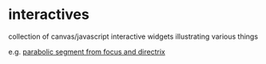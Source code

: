 interactives
============

collection of canvas/javascript interactive widgets illustrating various things

e.g. [parabolic segment from focus and directrix](http://jtauber.github.io/interactives/parabola/focus_and_directrix.html)
